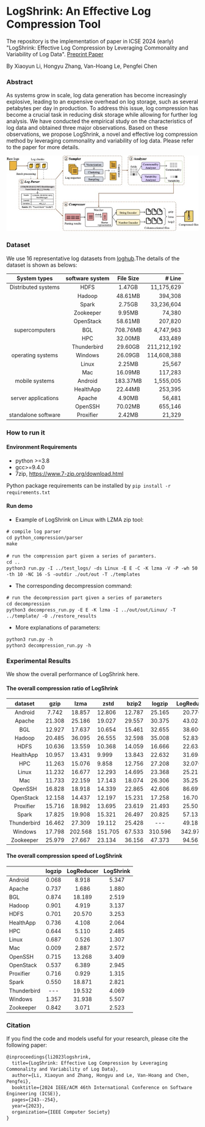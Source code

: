 # LogShrink: An Effective Log Compression Tool

The repository is the implementation of paper in ICSE 2024 (early) "LogShrink: Effective Log Compression by Leveraging Commonality and Variability of Log Data". [Preprint Paper](https://arxiv.org/abs/2309.09479)

By Xiaoyun Li, Hongyu Zhang, Van-Hoang Le, Pengfei Chen


### Abstract
As systems grow in scale, log data generation has become increasingly explosive, leading to an expensive overhead on log storage, such as several petabytes per day in production. To address this issue, log compression has become a crucial task in reducing disk storage while allowing for further log analysis. We have conducted the empirical study on the characteristics of log data and obtained three major observations. Based on these observations, we propose LogShrink, a novel and effective log compression method by leveraging commonality and variability of log data. Please refer to the paper for more details.

![The overview of LogShrink](https://github.com/IntelligentDDS/LogShrink/blob/main/figures/framework.jpg)

### Dataset
We use 16 representative log datasets from [loghub](https://zenodo.org/record/3227177).The details of the dataset is shown as belows:

|    System types     | software system | File Size |      # Line |
| :-----------------: | :-------------: | :-------: | ----------: |
| Distributed systems |      HDFS       |  1.47GB   |  11,175,629 |
|                     |     Hadoop      |  48.61MB  |     394,308 |
|                     |      Spark      |  2.75GB   |  33,236,604 |
|                     |    Zookeeper    |  9.95MB   |      74,380 |
|                     |    OpenStack    |  58.61MB  |     207,820 |
|   supercomputers    |       BGL       | 708.76MB  |   4,747,963 |
|                     |       HPC       |  32.00MB  |     433,489 |
|                     |   Thunderbird   |  29.60GB  | 211,212,192 |
|  operating systems  |     Windows     |  26.09GB  | 114,608,388 |
|                     |      Linux      |  2.25MB   |      25,567 |
|                     |       Mac       |  16.09MB  |     117,283 |
|   mobile systems    |     Android     | 183.37MB  |   1,555,005 |
|                     |    HealthApp    |  22.44MB  |     253,395 |
| server applications |     Apache      |  4.90MB   |      56,481 |
|                     |     OpenSSH     |  70.02MB  |     655,146 |
| standalone software |    Proxifier    |  2.42MB   |      21,329 |

### How to run it
#### Environment Requirements
- python >=3.8
- gcc>=9.4.0
- 7zip, https://www.7-zip.org/download.html

Python package requirements can be installed by `pip install -r requirements.txt`


#### Run demo

- Example of LogShrink on Linux with LZMA zip tool:
```console
# compile log parser
cd python_compression/parser
make 

# run the compression part given a series of paramters. 
cd ..
python3 run.py -I ../test_logs/ -ds Linux -E E -C -K lzma -V -P -wh 50 -th 10 -NC 16 -S -outdir ./out/out -T ./templates
```
- The corresponding decompression command:
```
# run the decompression part given a series of parameters
cd decompression
python3 decompress_run.py -E E -K lzma -I ../out/out/Linux/ -T ../template/ -O ./restore_results
```
- More explanations of parameters:
  
```
python3 run.py -h
python3 decompression_run.py -h
```


### Experimental Results
We show the overall performance of LogShrink here.
#### The overall compression ratio of LogShrink

|   dataset   |  gzip  |  lzma   | zstd    | bzip2  | logzip  | LogReducer | LogShrink |
| :---------: | :----: | :-----: | ------- | ------ | :-----: | :--------: | :-------: |
|   Android   | 7.742  | 18.857  | 12.806  | 12.787 | 25.165  |   20.776   |  21.857   |
|   Apache    | 21.308 | 25.186  | 19.027  | 29.557 | 30.375  |   43.028   |  55.940   |
|     BGL     | 12.927 | 17.637  | 10.654  | 15.461 | 32.655  |   38.600   |  42.385   |
|   Hadoop    | 20.485 | 36.095  | 26.555  | 32.598 | 35.008  |   52.830   |  60.091   |
|    HDFS     | 10.636 | 13.559  | 10.368  | 14.059 | 16.666  |   22.634   |  27.319   |
|  HealthApp  | 10.957 | 13.431  | 9.999   | 13.843 | 22.632  |   31.694   |  39.072   |
|     HPC     | 11.263 | 15.076  | 9.858   | 12.756 | 27.208  |   32.070   |  35.878   |
|    Linux    | 11.232 | 16.677  | 12.293  | 14.695 | 23.368  |   25.213   |  29.252   |
|     Mac     | 11.733 | 22.159  | 17.143  | 18.074 | 26.306  |   35.251   |  39.860   |
|   OpenSSH   | 16.828 | 18.918  | 14.339  | 22.865 | 42.606  |   86.699   |  103.175  |
|  OpenStack  | 12.158 | 14.437  | 12.197  | 15.231 | 17.258  |   16.701   |  22.157   |
|  Proxifier  | 15.716 | 18.982  | 13.695  | 23.619 | 21.493  |   25.501   |  27.029   |
|    Spark    | 17.825 | 19.908  | 15.321  | 26.497 | 20.825  |   57.135   |  59.739   |
| Thunderbird | 16.462 | 27.309  | 19.112  | 25.428 |   ---   |   49.185   |  48.434   |
|   Windows   | 17.798 | 202.568 | 151.705 | 67.533 | 310.596 |  342.975   |  456.301  |
|  Zookeeper  | 25.979 | 27.667  | 23.134  | 36.156 | 47.373  |   94.562   |  116.981  |


#### The overall compression speed of LogShrink
|             | logzip | LogReducer | LogShrink |
| ----------- | :----: | :--------: | :-------: |
| Android     | 0.068  |   8.918    |   5.347   |
| Apache      | 0.737  |   1.686    |   1.880   |
| BGL         | 0.874  |   18.189   |   2.519   |
| Hadoop      | 0.901  |   4.919    |   3.137   |
| HDFS        | 0.701  |   20.570   |   3.253   |
| HealthApp   | 0.736  |   4.108    |   2.064   |
| HPC         | 0.644  |   5.110    |   2.485   |
| Linux       | 0.687  |   0.526    |   1.307   |
| Mac         | 0.009  |   2.887    |   2.572   |
| OpenSSH     | 0.715  |   13.268   |   3.409   |
| OpenStack   | 0.537  |   6.389    |   2.945   |
| Proxifier   | 0.716  |   0.929    |   1.315   |
| Spark       | 0.550  |   18.871   |   2.821   |
| Thunderbird |  ---   |   19.532   |   4.069   |
| Windows     | 1.357  |   31.938   |   5.507   |
| Zookeeper   | 0.842  |   3.071    |   2.523   |


### Citation
If you find the code and models useful for your research, please cite the following paper:

```
@inproceedings{li2023logshrink,
  title={LogShrink: Effective Log Compression by Leveraging Commonality and Variability of Log Data},
  author={Li, Xiaoyun and Zhang, Hongyu and Le, Van-Hoang and Chen, Pengfei},
  booktitle={2024 IEEE/ACM 46th International Conference on Software Engineering (ICSE)},
  pages={243--254},
  year={2023},
  organization={IEEE Computer Society}
}
```

